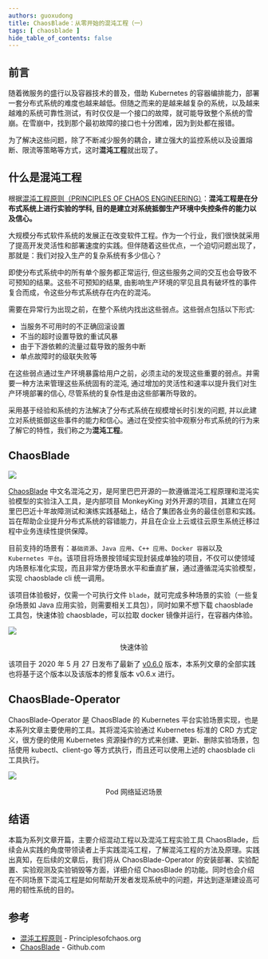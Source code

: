 ```yaml
---
authors: guoxudong
title: ChaosBlade：从零开始的混沌工程（一）
tags: [ chaosblade ]
hide_table_of_contents: false
---
```


## 前言

随着微服务的盛行以及容器技术的普及，借助 Kubernetes 的容器编排能力，部署一套分布式系统的难度也越来越低。但随之而来的是越来越复杂的系统，以及越来越难的系统可靠性测试，有时仅仅是一个接口的故障，就可能导致整个系统的雪崩。在雪崩中，找到那个最初故障的接口也十分困难，因为到处都在报错。

为了解决这些问题，除了不断减少服务的耦合，建立强大的监控系统以及设置熔断、限流等策略等方式，这时**混沌工程**就出现了。
<!--truncate-->

## 什么是混沌工程

根据[混沌工程原则（PRINCIPLES OF CHAOS ENGINEERING）](https://principlesofchaos.org)：**混沌工程是在分布式系统上进行实验的学科, 目的是建立对系统抵御生产环境中失控条件的能力以及信心。**

大规模分布式软件系统的发展正在改变软件工程。作为一个行业，我们很快就采用了提高开发灵活性和部署速度的实践。但伴随着这些优点，一个迫切问题出现了，那就是：我们对投入生产的复杂系统有多少信心？

即使分布式系统中的所有单个服务都正常运行, 但这些服务之间的交互也会导致不可预知的结果。这些不可预知的结果, 由影响生产环境的罕见且具有破坏性的事件复合而成，令这些分布式系统存在内在的混沌。

需要在异常行为出现之前，在整个系统内找出这些弱点。这些弱点包括以下形式:

- 当服务不可用时的不正确回滚设置
- 不当的超时设置导致的重试风暴
- 由于下游依赖的流量过载导致的服务中断
- 单点故障时的级联失败等

在这些弱点通过生产环境暴露给用户之前，必须主动的发现这些重要的弱点。并需要一种方法来管理这些系统固有的混沌, 通过增加的灵活性和速率以提升我们对生产环境部署的信心, 尽管系统的复杂性是由这些部署所导致的。

采用基于经验和系统的方法解决了分布式系统在规模增长时引发的问题, 并以此建立对系统抵御这些事件的能力和信心。通过在受控实验中观察分布式系统的行为来了解它的特性，我们称之为**混沌工程**。

## ChaosBlade

![](https://tvax3.sinaimg.cn/large/ad5fbf65gy1gfh7pe8dxnj21d407mgly.jpg)

[ChaosBlade](https://github.com/chaosblade-io/chaosblade) 中文名混沌之刃，是阿里巴巴开源的一款遵循混沌工程原理和混沌实验模型的实验注入工具，是内部项目 MonkeyKing 对外开源的项目，其建立在阿里巴巴近十年故障测试和演练实践基础上，结合了集团各业务的最佳创意和实践。旨在帮助企业提升分布式系统的容错能力，并且在企业上云或往云原生系统迁移过程中业务连续性提供保障。

目前支持的场景有：`基础资源`、`Java 应用`、`C++ 应用`、`Docker 容器`以及 `Kubernetes 平台`。该项目将场景按领域实现封装成单独的项目，不仅可以使领域内场景标准化实现，而且非常方便场景水平和垂直扩展，通过遵循混沌实验模型，实现 chaosblade cli 统一调用。

该项目体验极好，仅需一个可执行文件 `blade`，就可完成多种场景的实验（一些复杂场景如 Java 应用实验，则需要相关工具包），同时如果不想下载 chaosblade 工具包，快速体验 chaosblade，可以拉取 docker 镜像并运行，在容器内体验。

![](https://tva4.sinaimg.cn/large/ad5fbf65gy1gfh7yajpkkg212i0mqu0y.gif)

<center>快速体验</center>

该项目于 2020 年 5 月 27 日发布了最新了 [v0.6.0](https://github.com/chaosblade-io/chaosblade/releases/tag/v0.6.0) 版本，本系列文章的全部实践也将基于这个版本以及该版本的修复版本 v0.6.x 进行。

## ChaosBlade-Operator

ChaosBlade-Operator 是 ChaosBlade 的 Kubernetes 平台实验场景实现，也是本系列文章主要使用的工具。其将混沌实验通过 Kubernetes 标准的 CRD 方式定义，很方便的使用 Kubernetes 资源操作的方式来创建、更新、删除实验场景，包括使用 kubectl、client-go 等方式执行，而且还可以使用上述的 chaosblade cli 工具执行。

![](https://tvax4.sinaimg.cn/large/ad5fbf65gy1gfh84jo6dgg20p606c1kx.gif)

<center>Pod 网络延迟场景</center>

## 结语

本篇为系列文章开篇，主要介绍混动工程以及混沌工程实验工具 ChaosBlade，后续会从实践的角度带领读者上手实践混沌工程，了解混沌工程的方法及原理。实践出真知，在后续的文章后，我们将从 ChaosBlade-Operator 的安装部署、实验配置、实验观测及实验销毁等方面，详细介绍 ChaosBlade 的功能。同时也会介绍在不同场景下混沌工程是如何帮助开发者发现系统中的问题，并达到逐渐建设高可用的韧性系统的目的。

## 参考

- [混沌工程原则](https://github.com/wizardbyron/principlesofchaos_zh-cn) - Principlesofchaos.org
- [ChaosBlade](https://github.com/chaosblade-io/chaosblade) - Github.com
